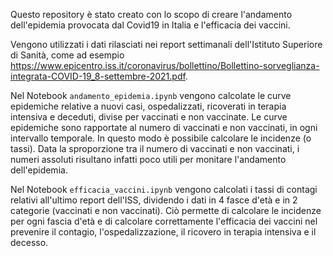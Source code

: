 Questo repository è stato creato con lo scopo di creare l'andamento dell'epidemia provocata dal Covid19 in Italia e l'efficacia dei vaccini.

Vengono utilizzati i dati rilasciati nei report settimanali dell'Istituto Superiore di Sanità, come ad esempio https://www.epicentro.iss.it/coronavirus/bollettino/Bollettino-sorveglianza-integrata-COVID-19_8-settembre-2021.pdf.

Nel Notebook `andamento_epidemia.ipynb` vengono calcolate le curve epidemiche relative a nuovi casi, ospedalizzati, ricoverati in terapia intensiva e deceduti, divise per vaccinati e non vaccinate. Le curve epidemiche sono rapportate al numero di vaccinati e non vaccinati, in ogni intervallo temporale. In questo modo è possibile calcolare le incidenze (o tassi). Data la sproporzione tra il numero di vaccinati e non vaccinati, i numeri assoluti risultano infatti poco utili per monitare l'andamento dell'epidemia. 


Nel Notebook `efficacia_vaccini.ipynb` vengono calcolati i tassi di contagi relativi all'ultimo report dell'ISS, dividendo i dati in 4 fasce d'età e in 2 categorie (vaccinati e non vaccinati). Ciò permette di calcolare le incidenze per ogni fascia d'età e di calcolare correttamente l'efficacia dei vaccini nel prevenire il contagio, l'ospedalizzazione, il ricovero in terapia intensiva e il decesso. 
